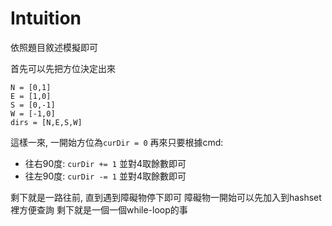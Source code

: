 # Intuition

依照題目敘述模擬即可

首先可以先把方位決定出來
```
N = [0,1]
E = [1,0]
S = [0,-1]
W = [-1,0]
dirs = [N,E,S,W]
```

這樣一來, 一開始方位為`curDir = 0`
再來只要根據cmd:
- 往右90度: `curDir += 1` 並對4取餘數即可
- 往左90度: `curDir -= 1` 並對4取餘數即可

剩下就是一路往前, 直到遇到障礙物停下即可
障礙物一開始可以先加入到hashset裡方便查詢
剩下就是一個一個while-loop的事